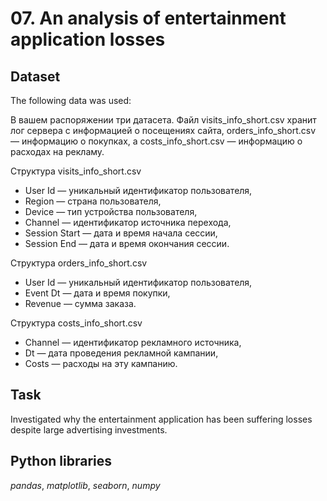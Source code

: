 # 07. An analysis of entertainment application losses


## Dataset

The following data was used:

В вашем распоряжении три датасета. Файл visits_info_short.csv хранит лог сервера с информацией о посещениях сайта, orders_info_short.csv — информацию о покупках, а costs_info_short.csv — информацию о расходах на рекламу.

Структура visits_info_short.csv
* User Id — уникальный идентификатор пользователя,
* Region — страна пользователя,
* Device — тип устройства пользователя,
* Channel — идентификатор источника перехода,
* Session Start — дата и время начала сессии,
* Session End — дата и время окончания сессии.

Структура orders_info_short.csv
* User Id — уникальный идентификатор пользователя,
* Event Dt — дата и время покупки,
* Revenue — сумма заказа.

Структура costs_info_short.csv
* Channel — идентификатор рекламного источника,
* Dt — дата проведения рекламной кампании,
* Costs — расходы на эту кампанию.

## Task

Investigated why the entertainment application has been suffering losses despite large advertising investments.  

## Python libraries
*pandas*, *matplotlib*, *seaborn*, *numpy*
